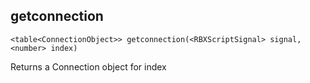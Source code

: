 ## getconnection

```luau
<table<ConnectionObject>> getconnection(<RBXScriptSignal> signal, <number> index)
```

Returns a Connection object for index

